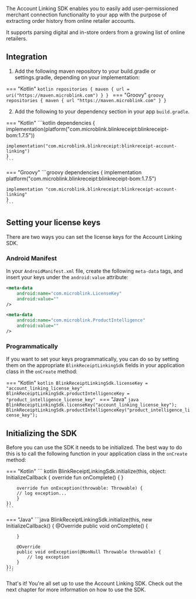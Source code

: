 
The Account Linking SDK enables you to easily add user-permissioned merchant connection functionality to your app with the purpose of extracting order history from online retailer accounts.

It supports parsing digital and in-store orders from a growing list of online retailers.

## Integration

1. Add the following maven repository to your build.gradle or settings.gradle, depending on your implementation:

=== "Kotlin"
    ```kotlin
     repositories {
       maven { url = uri("https://maven.microblink.com") }
     }
    ```
=== "Groovy"
    ```groovy
     repositories {
       maven { url "https://maven.microblink.com" }
     }
    ```

2. Add the following to your dependency section in your app `build.gradle`.

=== "Kotlin"
    ```kotlin
    dependencies {
    implementation(platform("com.microblink.blinkreceipt:blinkreceipt-bom:1.7.5"))

    implementation("com.microblink.blinkreceipt:blinkreceipt-account-linking")
    }
    ```
=== "Groovy"
    ```groovy
    dependencies {
    implementation platform("com.microblink.blinkreceipt:blinkreceipt-bom:1.7.5")

    implementation "com.microblink.blinkreceipt:blinkreceipt-account-linking"
    }
    ```

## Setting your license keys

There are two ways you can set the license keys for the Account Linking SDK.

### Android Manifest

In your `AndroidManifest.xml` file, create the following `meta-data` tags, and insert your keys under the `android:value` attribute:

```xml
<meta-data
    android:name="com.microblink.LicenseKey"
    android:value=""
/>

<meta-data
    android:name="com.microblink.ProductIntelligence"
    android:value=""
/>
```

### Programmatically

If you want to set your keys programmatically, you can do so by setting them on the appropriate `BlinkReceiptLinkingSdk` fields in your application class in the `onCreate` method:

=== "Kotlin"
    ```kotlin
    BlinkReceiptLinkingSdk.licenseKey = "account_linking_license_key"
    BlinkReceiptLinkingSdk.productIntelligenceKey = "product_intelligence_license_key"
    ```
=== "Java"
    ```java
    BlinkReceiptLinkingSdk.licenseKey("account_linking_license_key");
    BlinkReceiptLinkingSdk.productIntelligenceKey("product_intelligence_license_key");
    ```

## Initializing the SDK

Before you can use the SDK it needs to be initialized. The best way to do this is to call the following function in your application class in the
`onCreate` method:

=== "Kotlin"
    ``` kotlin
    BlinkReceiptLinkingSdk.initialize(this, object: InitializeCallback {
        override fun onComplete() {
        }

        override fun onException(throwable: Throwable) {
        // log exception...
        }
    })
    ```
=== "Java"
    ```java
    BlinkReceiptLinkingSdk.initialize(this, new InitializeCallback() {
        @Override
        public void onComplete() {

        }

        @Override
        public void onException(@NonNull Throwable throwable) {
            // log exception
        }
    });
    ```

That's it! You're all set up to use the Account Linking SDK. Check out the next chapter for more information on how to use the SDK.
